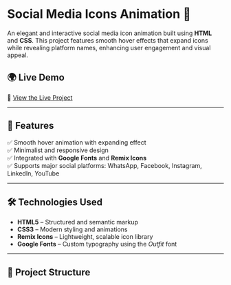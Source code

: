 # Social Media Icons Animation 🚀  

An elegant and interactive social media icon animation built using **HTML** and **CSS**. This project features smooth hover effects that expand icons while revealing platform names, enhancing user engagement and visual appeal.

## 🌍 **Live Demo**  
🔗 [View the Live Project](YOUR_LIVE_WEBSITE_URL)  

---

## 📌 **Features**  
✅ Smooth hover animation with expanding effect  
✅ Minimalist and responsive design  
✅ Integrated with **Google Fonts** and **Remix Icons**  
✅ Supports major social platforms: WhatsApp, Facebook, Instagram, LinkedIn, YouTube  

---

## 🛠 **Technologies Used**  
- **HTML5** – Structured and semantic markup  
- **CSS3** – Modern styling and animations  
- **Remix Icons** – Lightweight, scalable icon library  
- **Google Fonts** – Custom typography using the *Outfit* font  

---

## 📂 **Project Structure**  
